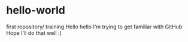 # hello-world
first repository/ training
Hello hello
I'm trying to get familiar with GitHub
Hope I'll do that well :)
